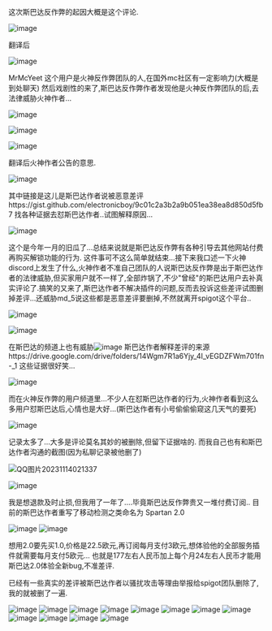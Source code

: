 这次斯巴达反作弊的起因大概是这个评论.

![image](https://github.com/NEIKI19914/Minecraft_AntiCheat_Config/assets/59737752/63a6eca1-aaa7-452d-8cc6-6f74b74c69cf)

翻译后

![image](https://github.com/NEIKI19914/Minecraft_AntiCheat_Config/assets/59737752/9fd35bc3-6f1a-4550-b0f7-4f6bdb2588f6)

MrMcYeet 这个用户是火神反作弊团队的人,在国外mc社区有一定影响力(大概是到处聊天)
然后戏剧性的来了,斯巴达反作弊作者发现他是火神反作弊团队的后,去法律威胁火神作者...

![image](https://github.com/NEIKI19914/Minecraft_AntiCheat_Config/assets/59737752/b774e89b-4512-4069-8a9e-49c9113fe559)

![image](https://github.com/NEIKI19914/Minecraft_AntiCheat_Config/assets/59737752/c4025894-60fa-48a6-a612-31d4db855e1b)

![image](https://github.com/NEIKI19914/Minecraft_AntiCheat_Config/assets/59737752/8b003994-adb9-45b4-a9e9-78d715c3aee6)

翻译后火神作者公告的意思.

![image](https://github.com/NEIKI19914/Minecraft_AntiCheat_Config/assets/59737752/1660a2f0-227d-4694-9f87-e3407557f33e)

其中链接是这儿是斯巴达作者说被恶意差评https://gist.github.com/electronicboy/9c01c2a3b2a9b051ea38ea8d850d5fb7
找各种证据去怼斯巴达作者..试图解释原因...

![image](https://github.com/NEIKI19914/Minecraft_AntiCheat_Config/assets/59737752/29893b55-3d62-4c54-bfbf-eaa7c0147401)

这个是今年一月的旧瓜了...总结来说就是斯巴达反作弊有各种引导去其他网站付费再购买解锁功能的行为.
这件事可不这么简单就结束...接下来我口述一下火神discord上发生了什么,火神作者不准自己团队的人说斯巴达反作弊是出于斯巴达作者的法律威胁,但买家用户就不一样了,全部炸锅了,不少"曾经"的斯巴达用户去补真实评论了.搞笑的又来了,斯巴达作者不解决插件的问题,反而去投诉这些差评试图删掉差评...还威胁md_5说这些都是恶意差评要删掉,不然就离开spigot这个平台..

![image](https://github.com/NEIKI19914/Minecraft_AntiCheat_Config/assets/59737752/e23325f5-3e82-473e-916f-f4b7c845b576)

![image](https://github.com/NEIKI19914/Minecraft_AntiCheat_Config/assets/59737752/72ab8960-d799-477c-a85e-28fe2fa9f158)

在斯巴达的频道上也有威胁![image](https://github.com/NEIKI19914/Minecraft_AntiCheat_Config/assets/59737752/2008ec11-e7b3-4f47-9feb-e2526a318cd7)
斯巴达作者解释差评的来源https://drive.google.com/drive/folders/14Wgm7R1a6Yjy_4I_vEGDZFWm701fn-_1
这些证据很好笑...

![image](https://github.com/NEIKI19914/Minecraft_AntiCheat_Config/assets/59737752/79fe92ae-fc04-4cae-9588-47618d95c78a)

而在火神反作弊的用户频道里...不少人在怼斯巴达作者的行为,火神作者看到这么多用户怼斯巴达后,心情也是大好...(斯巴达作者有小号偷偷偷窥这几天气的要死)

![image](https://github.com/NEIKI19914/Minecraft_AntiCheat_Config/assets/59737752/65135b95-22c6-4ce4-8fca-9dee534f8d30)

记录太多了...大多是评论莫名其妙的被删除,但留下证据啥的.
而我自己也有和斯巴达作者沟通的截图(因为私聊记录被他删了)

![QQ图片20231114021337](https://github.com/NEIKI19914/Minecraft_AntiCheat_Config/assets/59737752/a1850be5-f8cd-41df-b2e8-de37ef0d5a79)

![image](https://github.com/NEIKI19914/Minecraft_AntiCheat_Config/assets/59737752/8e4ece6a-a1a9-4b45-b153-f929f528dd09)

我是想退款及时止损,但我用了一年了....毕竟斯巴达反作弊贵又一堆付费订阅..
目前的斯巴达作者重写了移动检测之类命名为 Spartan 2.0

![image](https://github.com/NEIKI19914/Minecraft_AntiCheat_Config/assets/59737752/b6d9a67b-c460-4c82-86b5-05f1daa7d502)
![image](https://github.com/NEIKI19914/Minecraft_AntiCheat_Config/assets/59737752/e86b3802-fef6-49a7-98d7-4713124863f6)

想用2.0要先买1.0,价格是22.5欧元,再订阅每月支付3欧元,想体验他的全部服务插件就需要每月支付5欧元...
也就是177左右人民币加上每个月24左右人民币才能用斯巴达2.0体验全新bug,不准差评.

已经有一些真实的差评被斯巴达作者以骚扰攻击等理由举报给spigot团队删除了,我的就被删了一遍.

![image](https://github.com/NEIKI19914/Minecraft_AntiCheat_Config/assets/59737752/e96b91a1-e578-439a-8bb7-38a053431b72)
![image](https://github.com/NEIKI19914/Minecraft_AntiCheat_Config/assets/59737752/02558b65-38d5-408e-b102-c0682e48db75)
![image](https://github.com/NEIKI19914/Minecraft_AntiCheat_Config/assets/59737752/3b532c27-dd6b-47bc-931d-c43192c1f490)
![image](https://github.com/NEIKI19914/Minecraft_AntiCheat_Config/assets/59737752/f2e89c2a-9483-4ee3-a5b3-54228852336d)
![image](https://github.com/NEIKI19914/Minecraft_AntiCheat_Config/assets/59737752/7aa96198-3271-476e-86c4-826970e2ca0f)
![image](https://github.com/NEIKI19914/Minecraft_AntiCheat_Config/assets/59737752/93536911-8efc-46d4-82bf-6ffcdcc67efb)
![image](https://github.com/NEIKI19914/Minecraft_AntiCheat_Config/assets/59737752/34a46b7e-c99f-4620-9e46-5460df7ac713)
![image](https://github.com/NEIKI19914/Minecraft_AntiCheat_Config/assets/59737752/b0d23ce2-7b07-4f36-bfc1-5e3c37026be1)
![image](https://github.com/NEIKI19914/Minecraft_AntiCheat_Config/assets/59737752/2291c665-7f76-4cf6-b977-d4f3c8e29003)
![image](https://github.com/NEIKI19914/Minecraft_AntiCheat_Config/assets/59737752/b7a4189c-c6be-4f4f-afd0-7c704b81654c)
![image](https://github.com/NEIKI19914/Minecraft_AntiCheat_Config/assets/59737752/e39714db-b4c5-442b-8831-e9bc6ef5b40f)
![image](https://github.com/NEIKI19914/Minecraft_AntiCheat_Config/assets/59737752/061fb4e9-7280-4d90-92b6-7085fe110aa9)
